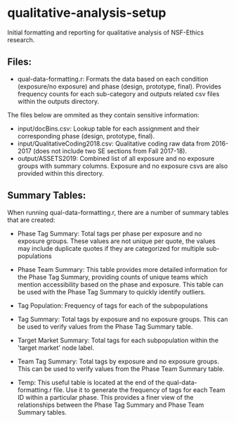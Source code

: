 # qualitative-analysis-setup
Initial formatting and reporting for qualitative analysis of NSF-Ethics research. 

## Files:
- qual-data-formatting.r: Formats the data based on each condition (exposure/no exposure) and phase (design, prototype, final). Provides frequency counts for each sub-category and outputs related csv files within the outputs directory.

The files below are ommited as they contain sensitive information:
- input/docBins.csv: Lookup table for each assignment and their corresponding phase (design, prototype, final).
- input/QualitativeCoding2018.csv: Qualitative coding raw data from 2016-2017 (does not include two SE sections from Fall 2017-18).
- output/ASSETS2019: Combined list of all exposure and no exposure groups with summary columns. Exposure and no exposure csvs are also provided within this directory.

## Summary Tables:
When running qual-data-formatting.r, there are a number of summary tables that are created:

- Phase Tag Summary: Total tags per phase per exposure and no exposure groups. These values are not unique per quote, the values may include duplicate quotes if they are categorized for multiple sub-populations

- Phase Team Summary: This table provides more detailed information for the Phase Tag Summary, providing counts of unique teams which mention accessibility based on the phase and exposure. This table can be used with the Phase Tag Summary to quickly identify outliers. 

- Tag Population: Frequency of tags for each of the subpopulations

- Tag Summary: Total tags by exposure and no exposure groups. This can be used to verify values from the Phase Tag Summary table.

- Target Market Summary: Total tags for each subpopulation within the 'target market' node label.

- Team Tag Summary: Total tags by exposure and no exposure groups. This can be used to verify values from the Phase Team Summary table.

- Temp: This useful table is located at the end of the qual-data-formatting.r file. Use it to generate the frequency of tags for each Team ID within a particular phase. This provides a finer view of the relationships between the Phase Tag Summary and Phase Team Summary tables. 